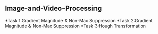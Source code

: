 ## Image-and-Video-Processing
*Task 1:Gradient Magnitude & Non-Max Suppression 
*Task 2:Gradient Magnitude & Non-Max Suppression 
*Task 3:Hough Transformation
